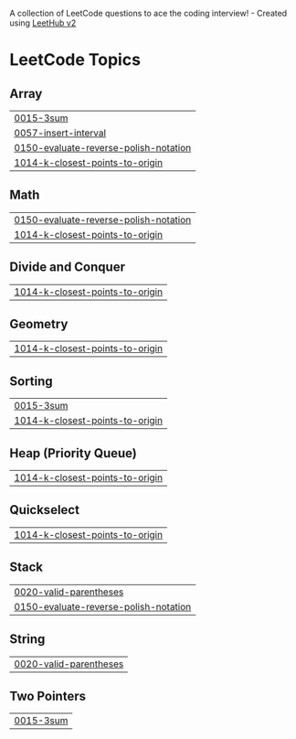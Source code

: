 A collection of LeetCode questions to ace the coding interview! - Created using [LeetHub v2](https://github.com/arunbhardwaj/LeetHub-2.0)
<!---LeetCode Topics Start-->
# LeetCode Topics
## Array
|  |
| ------- |
| [0015-3sum](https://github.com/jieseob1/Studyalgorithm/tree/master/0015-3sum) |
| [0057-insert-interval](https://github.com/jieseob1/Studyalgorithm/tree/master/0057-insert-interval) |
| [0150-evaluate-reverse-polish-notation](https://github.com/jieseob1/Studyalgorithm/tree/master/0150-evaluate-reverse-polish-notation) |
| [1014-k-closest-points-to-origin](https://github.com/jieseob1/Studyalgorithm/tree/master/1014-k-closest-points-to-origin) |
## Math
|  |
| ------- |
| [0150-evaluate-reverse-polish-notation](https://github.com/jieseob1/Studyalgorithm/tree/master/0150-evaluate-reverse-polish-notation) |
| [1014-k-closest-points-to-origin](https://github.com/jieseob1/Studyalgorithm/tree/master/1014-k-closest-points-to-origin) |
## Divide and Conquer
|  |
| ------- |
| [1014-k-closest-points-to-origin](https://github.com/jieseob1/Studyalgorithm/tree/master/1014-k-closest-points-to-origin) |
## Geometry
|  |
| ------- |
| [1014-k-closest-points-to-origin](https://github.com/jieseob1/Studyalgorithm/tree/master/1014-k-closest-points-to-origin) |
## Sorting
|  |
| ------- |
| [0015-3sum](https://github.com/jieseob1/Studyalgorithm/tree/master/0015-3sum) |
| [1014-k-closest-points-to-origin](https://github.com/jieseob1/Studyalgorithm/tree/master/1014-k-closest-points-to-origin) |
## Heap (Priority Queue)
|  |
| ------- |
| [1014-k-closest-points-to-origin](https://github.com/jieseob1/Studyalgorithm/tree/master/1014-k-closest-points-to-origin) |
## Quickselect
|  |
| ------- |
| [1014-k-closest-points-to-origin](https://github.com/jieseob1/Studyalgorithm/tree/master/1014-k-closest-points-to-origin) |
## Stack
|  |
| ------- |
| [0020-valid-parentheses](https://github.com/jieseob1/Studyalgorithm/tree/master/0020-valid-parentheses) |
| [0150-evaluate-reverse-polish-notation](https://github.com/jieseob1/Studyalgorithm/tree/master/0150-evaluate-reverse-polish-notation) |
## String
|  |
| ------- |
| [0020-valid-parentheses](https://github.com/jieseob1/Studyalgorithm/tree/master/0020-valid-parentheses) |
## Two Pointers
|  |
| ------- |
| [0015-3sum](https://github.com/jieseob1/Studyalgorithm/tree/master/0015-3sum) |
<!---LeetCode Topics End-->